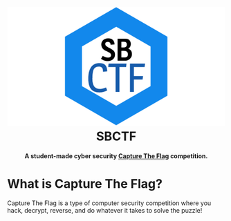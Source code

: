 <h1 align="center">
	<br>
	<img src="https://raw.githubusercontent.com/DaleNaci/SBCTF/master/images/logo.png" alt="SBCTF">
	<br>
	SBCTF
</h1>

<h4 align="center">A student-made cyber security <a href="https://en.wikipedia.org/wiki/Capture_the_flag#Computer_security" target="_blank">Capture The Flag</a> competition.</h4>

<h1>What is Capture The Flag?</h1>

<p>Capture The Flag is a type of computer security competition where you hack, decrypt, reverse, and do whatever it takes to solve the puzzle!</p>

